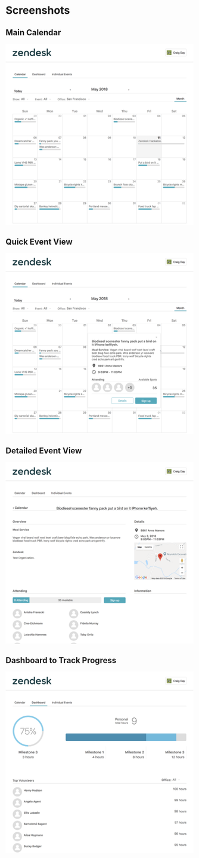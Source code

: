 # Screenshots

## Main Calendar

![main calendar screenshot](../screenshots/portal.png)

## Quick Event View

![event popup screenshot](../screenshots/event-popover.png)

## Detailed Event View

![event detail page screenshot](../screenshots/event-page.png)

## Dashboard to Track Progress

![user dashboard screenshot](../screenshots/user-dashboard.png)
